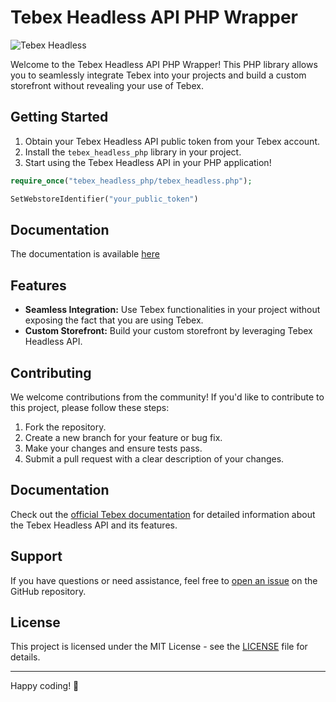 # Tebex Headless API PHP Wrapper

![Tebex Headless](https://cdn.discordapp.com/attachments/819864517680562198/1179846599543898122/tebex.png?ex=657b44c5&is=6568cfc5&hm=3088d82d0954d66cc0d4436f612011596bfb1583d229abae14a8d655e040ee8f&)

Welcome to the Tebex Headless API PHP Wrapper! This PHP library allows you to seamlessly integrate Tebex into your projects and build a custom storefront without revealing your use of Tebex.

## Getting Started

1. Obtain your Tebex Headless API public token from your Tebex account.
2. Install the `tebex_headless_php` library in your project.
3. Start using the Tebex Headless API in your PHP application!

```php
require_once("tebex_headless_php/tebex_headless.php");

SetWebstoreIdentifier("your_public_token")
```

## Documentation

The documentation is available [here](https://nabla-corporation.github.io/tebex_headless_php)

## Features

- **Seamless Integration:** Use Tebex functionalities in your project without exposing the fact that you are using Tebex.
- **Custom Storefront:** Build your custom storefront by leveraging Tebex Headless API.

<!--
## IP forwarding

If a store uses its own backend but wants to use the IP addresses of the users instead of the server, Tebex requires a basic [authentication](https://documenter.getpostman.com/view/10912536/2s9XxvTEmh#intro).

[Check our following Link to generate a private key](https://creator.tebex.io/developers/api-keys)

```typescript
import { SetWebstoreIdentifier, SetPrivateKey } from "tebex_headless";

SetWebstoreIdentifier("your_public_token")
SetPrivateKey("your_private_key")
```
-->

## Contributing

We welcome contributions from the community! If you'd like to contribute to this project, please follow these steps:

1. Fork the repository.
2. Create a new branch for your feature or bug fix.
3. Make your changes and ensure tests pass.
4. Submit a pull request with a clear description of your changes.

## Documentation

Check out the [official Tebex documentation](https://docs.tebex.io/) for detailed information about the Tebex Headless API and its features.

## Support

If you have questions or need assistance, feel free to [open an issue](https://github.com/Nabla-Corporation/tebex_headless_php/issues) on the GitHub repository.

## License

This project is licensed under the MIT License - see the [LICENSE](LICENSE) file for details.

---

Happy coding! 🚀